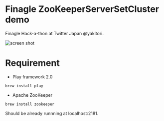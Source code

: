 # Finagle ZooKeeperServerSetCluster demo

Finagle Hack-a-thon at Twitter Japan @yakitori.

![screen shot](https://github.com/seratch/finagle-cluster-demo/master/scrren_shot.png)

# Requirement

- Play framework 2.0

```
brew install play
```

- Apache ZooKeeper

```
brew install zookeeper
```

Should be already runnning at localhost:2181.


